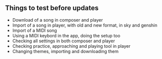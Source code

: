 ## Things to test before updates
- Download of a song in composer and player
- Import of a song in player, with old and new format, in sky and genshin
- Import of a MIDI song 
- Using a MIDI keybord in the app, doing the setup too
- Checking all settings in both composer and player
- Checking practice, approaching and playing tool in player
- Changing themes, importing and downloading them
